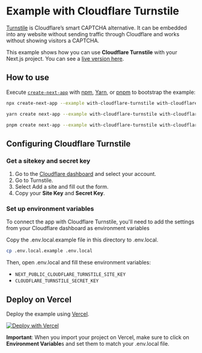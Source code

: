 # Example with Cloudflare Turnstile

[Turnstile](https://developers.cloudflare.com/turnstile/) is Cloudflare’s smart CAPTCHA alternative. It can be embedded into any website without sending traffic through Cloudflare and works without showing visitors a CAPTCHA.

This example shows how you can use **Cloudflare Turnstile** with your Next.js project.  You can see a [live version here](https://with-cloudflare-turnstile.vercel.app/).

## How to use

Execute [`create-next-app`](https://github.com/vercel/next.js/tree/canary/packages/create-next-app) with [npm](https://docs.npmjs.com/cli/init), [Yarn](https://yarnpkg.com/lang/en/docs/cli/create/), or [pnpm](https://pnpm.io) to bootstrap the example:

```bash
npx create-next-app --example with-cloudflare-turnstile with-cloudflare-turnstile-app
```

```bash
yarn create next-app --example with-cloudflare-turnstile with-cloudflare-turnstile-app
```

```bash
pnpm create next-app --example with-cloudflare-turnstile with-cloudflare-turnstile-app
```

## Configuring Cloudflare Turnstile

### Get a sitekey and secret key

1. Go to the [Cloudflare dashboard](https://dash.cloudflare.com/?to=/:account/turnstile) and select your account.
2. Go to Turnstile.
3. Select Add a site and fill out the form.
4. Copy your **Site Key** and **Secret Key**.

### Set up environment variables

To connect the app with Cloudflare Turnstile, you'll need to add the settings from your Cloudflare dashboard as environment variables

Copy the .env.local.example file in this directory to .env.local.

```bash
cp .env.local.example .env.local
```

Then, open .env.local and fill these environment variables:

- `NEXT_PUBLIC_CLOUDFLARE_TURNSTILE_SITE_KEY`
- `CLOUDFLARE_TURNSTILE_SECRET_KEY`

## Deploy on Vercel

Deploy the example using [Vercel](https://vercel.com?utm_source=github&utm_medium=readme&utm_campaign=next-example).

[![Deploy with Vercel](https://vercel.com/button)](https://vercel.com/new/git/external?repository-url=https://github.com/vercel/next.js/tree/canary/examples/with-cloudflare-turnstile&project-name=with-cloudflare-turnstile&repository-name=with-cloudflare-turnstile)

**Important**: When you import your project on Vercel, make sure to click on **Environment Variable**s and set them to match your .env.local file.
